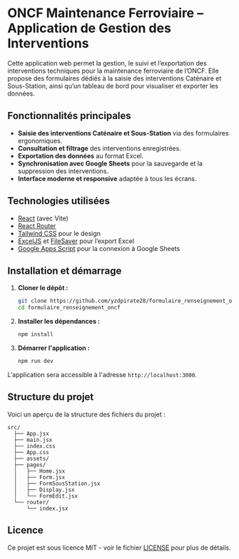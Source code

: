 # ONCF Maintenance Ferroviaire – Application de Gestion des Interventions

Cette application web permet la gestion, le suivi et l’exportation des interventions techniques pour la maintenance ferroviaire de l’ONCF. Elle propose des formulaires dédiés à la saisie des interventions Caténaire et Sous-Station, ainsi qu’un tableau de bord pour visualiser et exporter les données.

## Fonctionnalités principales

- **Saisie des interventions Caténaire et Sous-Station** via des formulaires ergonomiques.
- **Consultation et filtrage** des interventions enregistrées.
- **Exportation des données** au format Excel.
- **Synchronisation avec Google Sheets** pour la sauvegarde et la suppression des interventions.
- **Interface moderne et responsive** adaptée à tous les écrans.

## Technologies utilisées

- [React](https://react.dev/) (avec Vite)
- [React Router](https://reactrouter.com/)
- [Tailwind CSS](https://tailwindcss.com/) pour le design
- [ExcelJS](https://github.com/exceljs/exceljs) et [FileSaver](https://github.com/eligrey/FileSaver.js/) pour l’export Excel
- [Google Apps Script](https://developers.google.com/apps-script) pour la connexion à Google Sheets

## Installation et démarrage

1. **Cloner le dépôt :**
   ```bash
   git clone https://github.com/yzdpirate28/formulaire_renseignement_oncf.git
   cd formulaire_renseignement_oncf
   ```

2. **Installer les dépendances :**
   ```bash
   npm install
   ```

3. **Démarrer l'application :**
   ```bash
   npm run dev
   ```

L'application sera accessible à l'adresse `http://localhost:3000`.

## Structure du projet

Voici un aperçu de la structure des fichiers du projet :

```
src/
  ├── App.jsx
  ├── main.jsx
  ├── index.css
  ├── App.css
  ├── assets/
  ├── pages/
  │   ├── Home.jsx
  │   ├── Form.jsx
  │   ├── FormSousStation.jsx
  │   ├── Display.jsx
  │   └── FormEdit.jsx
  └── router/
      └── index.jsx
```

## Licence

Ce projet est sous licence MIT - voir le fichier [LICENSE](LICENSE) pour plus de détails.
